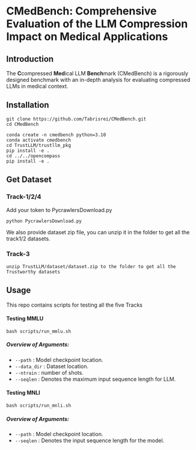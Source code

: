 # CMedBench: Comprehensive Evaluation of the LLM Compression Impact on Medical Applications

<!-- ![image-20241026195404186](./figs/f1.png) -->

## Introduction

<!-- [LLMCBench: Benchmarking Large Language Model Compression for Efficient Deployment [arXiv]](https://arxiv.org/abs/2410.21352) -->

 The **C**compressed **Med**ical LLM **Bench**mark (CMedBench) is a rigorously designed benchmark with an in-depth analysis for evaluating compressed LLMs in medical context. 

## Installation

```
git clone https://github.com/Tabrisrei/CMedBench.git
cd CMedBench

conda create -n cmedbench python=3.10
conda activate cmedbench
cd TrustLLM/trustllm_pkg
pip install -e .
cd ../../opencompass
pip install -e .
```


## Get Dataset
### Track-1/2/4
Add your token to PycrawlersDownload.py

```
python PycrawlersDownload.py
```
We also provide dataset zip file, you can unzip it in the folder to get all the track1/2 datasets.

### Track-3
```
unzip TrustLLM/dataset/dataset.zip to the folder to get all the Trustworthy datasets
```

## Usage

This repo contains scripts for testing all the five Tracks

#### Testing MMLU

```
bash scripts/run_mmlu.sh
```

##### Overview of Arguments:

- `--path` : Model checkpoint location.
- `--data_dir` : Dataset location.
- `--ntrain` : number of shots.
- `--seqlen` : Denotes the maximum input sequence length for LLM.

#### Testing MNLI

```
bash scripts/run_mnli.sh
```

##### Overview of Arguments:

- `--path` : Model checkpoint location.
- `--seqlen` : Denotes the input sequence length for the model.

